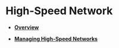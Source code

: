 # High-Speed Network<a name="EN-US_TOPIC_0140749124"></a>

-   **[Overview](high-speed-network-overview.md)**  

-   **[Managing High-Speed Networks](managing-high-speed-networks.md)**  


